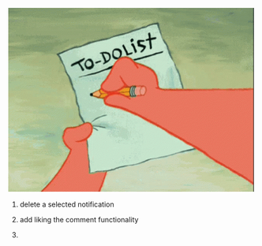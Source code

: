 ![alt text](image.png)

1. delete a selected notification

2. add liking the comment functionality

3.
